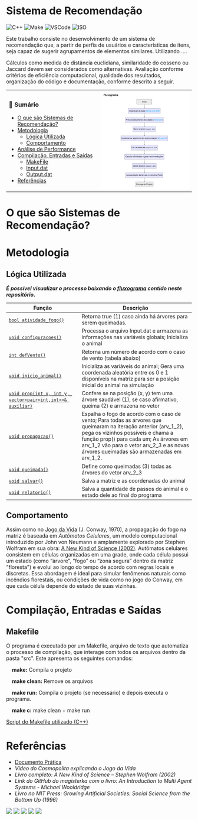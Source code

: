 # Sistema de Recomendação 
![C++](https://img.shields.io/badge/Linguagem-C++-green.svg)
![Make](https://img.shields.io/badge/Compilacao-Make-orange)
![VSCode](https://img.shields.io/badge/IDE-VSCode-informational)
![ISO](https://img.shields.io/badge/ISO-Linux-blueviolet)

 Este trabalho consiste no desenvolvimento de um sistema de recomendação que, a partir de perfis de usuários e características de itens, seja capaz de sugerir agrupamentos de elementos
 similares. Utilizando ....
 <!--- resumo da metodologia, fazer referêndcia a livros e qualquer material que utilizamos --->
 <!--- deixar os calculos por aqui também? --->
 


 Cálculos como medida de distância euclidiana, similaridade do cosseno ou Jaccard
 devem ser considerados como alternativas. Avaliação conforme critérios de eficiência computacional, qualidade dos resultados, organização do código e documentação, conforme descrito a seguir.
  
<div align="center"> <table> <tr> <td>
 
### 📖 Sumário
- [O que são Sistemas de Recomendação?]()
- [Metodologia]()
  - [Lógica Utilizada](#lógica-utilizada)
  - [Comportamento](#comportamento)
- [Análise de Performance]()
- [Compilação, Entradas e Saídas](#compilação-entradas-e-saídas)
  - [MakeFile](#makefile)
  - [Input.dat](#inputdat)
  - [Output.dat](#outputdat)
- [Referências](#referências)

</td> <td>

 <img src="imgs/fluxograma.png" width="400">

</td> </tr> </table> </div>

# O que são Sistemas de Recomendação?
 

# Metodologia

## Lógica Utilizada

***É possível visualizar o processo baixando o [fluxograma](docs/imgs/fluxograma.png) contido neste repositório.***

| Função            | Descrição                                                  |
|-------------------|------------------------------------------------------------|
| [`bool atividade_fogo()`](https://github.com/msjujubr/Atividade01/blob/main/src/config.cpp#L260)  | Retorna true (1) caso ainda há árvores para serem queimadas.  |
| [`void configuracoes()`](https://github.com/msjujubr/Atividade01/blob/main/src/config.cpp#L28) | Processa o arquivo Input.dat e armazena as informações nas variáveis globais; Inicializa o animal |
| [`int defVento()`](https://github.com/msjujubr/Atividade01/blob/main/src/config.cpp#L8)     | Retorna um número de acordo com o caso de vento (tabela abaixo) |
| [`void inicio_animal()`](https://github.com/msjujubr/Atividade01/blob/main/src/config.cpp#L265)    | Inicializa as variáveis do animal; Gera uma coordenada aleatória entre os 0 e 1 disponíveis na matriz para ser a posição inicial do animal na simulação |
| [`void prop(int x, int y, vector<pair<int,int>>& auxiliar)`](https://github.com/msjujubr/Atividade01/blob/main/src/config.cpp#L286) | Confere se na posição (x, y) tem uma árvore saudável (1), se caso afirmativo, queima (2) e armazena no vetor |
| [`void propagacao()`](https://github.com/msjujubr/Atividade01/blob/main/src/config.cpp#L67)     | Espalha o fogo de acordo com o caso de vento; Para todas as árvores que queimaram na iteração anterior (arv_1_2), pega os vizinhos possíveis e chama a função prop() para cada um; As árvores em arv_1_2 vão para o vetor arv_2_3 e as novas árvores queimadas são armazenadas em arv_1_2. |
| [`void queimada()`](https://github.com/msjujubr/Atividade01/blob/main/src/config.cpp#L295)  | Define como queimadas (3) todas as árvores do vetor arv_2_3 |
| [`void salvar()`](https://github.com/msjujubr/Atividade01/blob/main/src/config.cpp#L241)    |  Salva a matriz e as coordenadas do animal |
| [`void relatorio()`](https://github.com/msjujubr/Atividade01/blob/main/src/config.cpp#L249) | Salva a quantidade de passos do animal e o estado dele ao final do programa |

## Comportamento
Assim como no [Jogo da Vida][1] (J. Conway, 1970), a propagação do fogo na matriz é baseada em *Autômatos Celulares*, um modelo computacional introduzido por John von Neumann e amplamente explorado por Stephen Wolfram em sua obra: [A New Kind of Science (2002)][2]. Autômatos celulares consistem em células organizadas em uma grade, onde cada célula possui um estado (como “árvore”, “fogo” ou “zona segura” dentro da matriz "floresta") e evolui ao longo do tempo de acordo com regras locais e discretas. Essa abordagem é ideal para simular fenômenos naturais como incêndios florestais, ou condições de vida como no jogo do Conway, em que cada célula depende do estado de suas vizinhas.

# Compilação, Entradas e Saídas
## Makefile
O programa é executado por um Makefile, arquivo de texto que automatiza o processo de compilação, que interage com todos os arquivos dentro da pasta "src". 
Este apresenta os seguintes comandos:

&nbsp;&nbsp;&nbsp;&nbsp;**make:** Compila o projeto

&nbsp;&nbsp;&nbsp;&nbsp;**make clean:** Remove os arquivos

&nbsp;&nbsp;&nbsp;&nbsp;**make run:** Compila o projeto (se necessário) e depois executa o programa.

&nbsp;&nbsp;&nbsp;&nbsp;**make c:** make clean + make run

[Script do Makefile utilizado (C++)](Makefile)

# Referências
- [Documento Prática](docs/documento_atividade01.pdf)
- [1]: https://youtu.be/NqUSJWec3pM?si=C33oaYJOJ01Xs7y5  
  *Vídeo do Cosmopolita explicando o Jogo da Vida*
- [2]: https://archive.org/details/a-new-kind-of-science-stephen-wolfram-z-lib.org/mode/2up
  *Livro completo: A New Kind of Science – Stephen Wolfram (2002)*
- [3]: https://github.com/MasterGos/magisterka/blob/master/Materialy%20z%20sieci/AOP/Wiley%20-%20Wooldridge,%20An%20Introduction%20to%20Multi%20Agent%20Systems%20(OCR%20guaranteed%20on%20full%20book).pdf
  *Link do GitHub do magisterka com o livro: An Introduction to Multi Agent Systems - Michael Wooldridge*
- [4]: https://direct.mit.edu/books/monograph/2503/Growing-Artificial-SocietiesSocial-Science-from
  *Livro no MIT Press: Growing Artificial Societies: Social Science from the Bottom Up (1996)*

<div> 
  <a href="https://www.youtube.com/@msjujubr" target="_blank"><img src="https://img.shields.io/badge/YouTube-FF0000?style=for-the-badge&logo=youtube&logoColor=white" target="_blank"></a>
  <a href="https://instagram.com/msjujubr" target="_blank"><img src="https://img.shields.io/badge/-Instagram-%23E4405F?style=for-the-badge&logo=instagram&logoColor=white" target="_blank"></a>
 	<a href="https://www.twitch.tv/msjujubr" target="_blank"><img src="https://img.shields.io/badge/Twitch-9146FF?style=for-the-badge&logo=twitch&logoColor=white" target="_blank"></a>
  <a href = "mailto:juliamourasouza10@gmail.com"><img src="https://img.shields.io/badge/-Gmail-%23333?style=for-the-badge&logo=gmail&logoColor=white" target="_blank"></a>
  <a href="https://www.linkedin.com/in/msjujubr/" target="_blank"><img src="https://img.shields.io/badge/-LinkedIn-%230077B5?style=for-the-badge&logo=linkedin&logoColor=white" target="_blank"></a>
</div>
